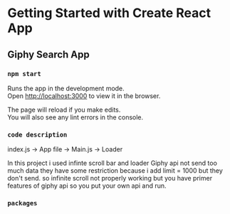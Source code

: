 # Getting Started with Create React App

## Giphy Search App
### `npm start`

Runs the app in the development mode.\
Open [http://localhost:3000](http://localhost:3000) to view it in the browser.

The page will reload if you make edits.\
You will also see any lint errors in the console.

### `code description`

index.js -> App file -> Main.js -> Loader

In this project i used infinte scroll bar and loader 
Giphy api not send too much data they have some restriction because i add limit = 1000 but they don't send. so infinite scroll not properly working but you have primer features of giphy api so you put your own api and run.

### `packages`

